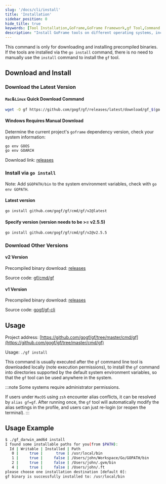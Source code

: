 ```yaml
---
slug: '/docs/cli/install'
title: 'Installation'
sidebar_position: 0
hide_title: true
keywords: [Tool Installation,GoFrame,GoFrame Framework,gf Tool,Command Line Tool,Precompiled Binary,System Environment Variable,MacOS,Windows Installation,go install]
description: "Install GoFrame tools on different operating systems, including installation methods for MacOS and Windows. Provides download links for precompiled binary files and methods for installation via the go install command, ensuring the gf tool is correctly installed and used in system environment variables."
---
```


This command is only for downloading and installing precompiled binaries. If the tools are installed via the `go install` command, there is no need to manually use the `install` command to install the `gf` tool.

## Download and Install

### Download the Latest Version

#### `Mac`&`Linux` Quick Download Command

```bash
wget -O gf https://github.com/gogf/gf/releases/latest/download/gf_$(go env GOOS)_$(go env GOARCH) && chmod +x gf && ./gf install -y && rm ./gf
```

#### Windows Requires Manual Download

Determine the current project's `goframe` dependency version, check your system information:

```bash
go env GOOS
go env GOARCH
```

Download link: [releases](https://github.com/gogf/gf/releases)

### Install via `go install`

Note: Add `$GOPATH/bin` to the system environment variables, check with `go env GOPATH`.

#### Latest version

```bash
go install github.com/gogf/gf/cmd/gf/v2@latest
```

#### Specify version (version needs to be >= v2.5.5)

```bash
go install github.com/gogf/gf/cmd/gf/v2@v2.5.5
```

### Download Other Versions

#### v2 Version

Precompiled binary download: [releases](https://github.com/gogf/gf/releases)

Source code: [gf/cmd/gf](https://github.com/gogf/gf/tree/master/cmd/gf)

#### v1 Version

Precompiled binary download: [releases](https://github.com/gogf/gf-cli/releases)

Source code: [gogf/gf-cli](https://github.com/gogf/gf-cli)

## Usage

Project address: [https://github.com/gogf/gf/tree/master/cmd/gf](https://github.com/gogf/gf/tree/master/cmd/gf)

Usage: `./gf install`

This command is usually executed after the `gf` command line tool is downloaded locally (note execution permissions), to install the `gf` command into directories supported by the default system environment variables, so that the `gf` tool can be used anywhere in the system.

:::note
Some systems require administrator permissions.

If users under `MacOS` using `zsh` encounter alias conflicts, it can be resolved by `alias gf=gf`. After running once, the `gf` tool will automatically modify the alias settings in the profile, and users can just re-login (or reopen the terminal).
:::

## Usage Example

```bash
$ ./gf_darwin_amd64 install
I found some installable paths for you(from $PATH):
  Id | Writable | Installed | Path
   0 |     true |      true | /usr/local/bin
   1 |     true |     false | /Users/john/Workspace/Go/GOPATH/bin
   2 |     true |     false | /Users/john/.gvm/bin
   4 |     true |     false | /Users/john/.ft
please choose one installation destination [default 0]:
gf binary is successfully installed to: /usr/local/bin
```

